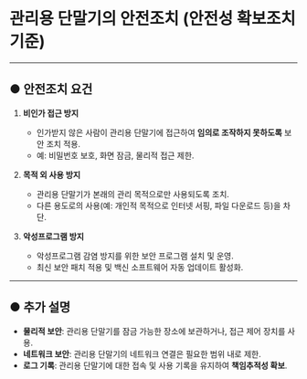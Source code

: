# 관리용 단말기의 안전조치 (안전성 확보조치 기준)

---

## ● 안전조치 요건

1. **비인가 접근 방지**  
   - 인가받지 않은 사람이 관리용 단말기에 접근하여 **임의로 조작하지 못하도록** 보안 조치 적용.  
   - 예: 비밀번호 보호, 화면 잠금, 물리적 접근 제한.

2. **목적 외 사용 방지**  
   - 관리용 단말기가 본래의 관리 목적으로만 사용되도록 조치.  
   - 다른 용도로의 사용(예: 개인적 목적으로 인터넷 서핑, 파일 다운로드 등)을 차단.

3. **악성프로그램 방지**  
   - 악성프로그램 감염 방지를 위한 보안 프로그램 설치 및 운영.  
   - 최신 보안 패치 적용 및 백신 소프트웨어 자동 업데이트 활성화.

---

## ● 추가 설명

- **물리적 보안**: 관리용 단말기를 잠금 가능한 장소에 보관하거나, 접근 제어 장치를 사용.  
- **네트워크 보안**: 관리용 단말기의 네트워크 연결은 필요한 범위 내로 제한.  
- **로그 기록**: 관리용 단말기에 대한 접속 및 사용 기록을 유지하여 **책임추적성 확보**.  

